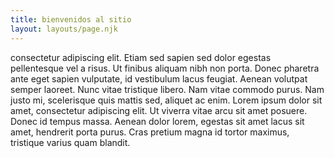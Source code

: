 ```yaml
---
title: bienvenidos al sitio
layout: layouts/page.njk
---
```


consectetur adipiscing elit. Etiam sed sapien sed dolor egestas pellentesque vel a risus. Ut finibus aliquam nibh non porta. Donec pharetra ante eget sapien vulputate, id vestibulum lacus feugiat. Aenean volutpat semper laoreet. Nunc vitae tristique libero. Nam vitae commodo purus. Nam justo mi, scelerisque quis mattis sed, aliquet ac enim. Lorem ipsum dolor sit amet, consectetur adipiscing elit. Ut viverra vitae arcu sit amet posuere. Donec id tempus massa. Aenean dolor lorem, egestas sit amet lacus sit amet, hendrerit porta purus. Cras pretium magna id tortor maximus, tristique varius quam blandit.